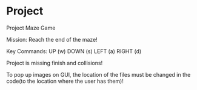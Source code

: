 # Project

Project Maze Game

Mission: Reach the end of the maze!

Key Commands: UP (w) DOWN (s) LEFT (a) RIGHT (d)

Project is missing finish and collisions!

To pop up images on GUI, the location of the files must be changed in the code(to the location where the user has them)!
